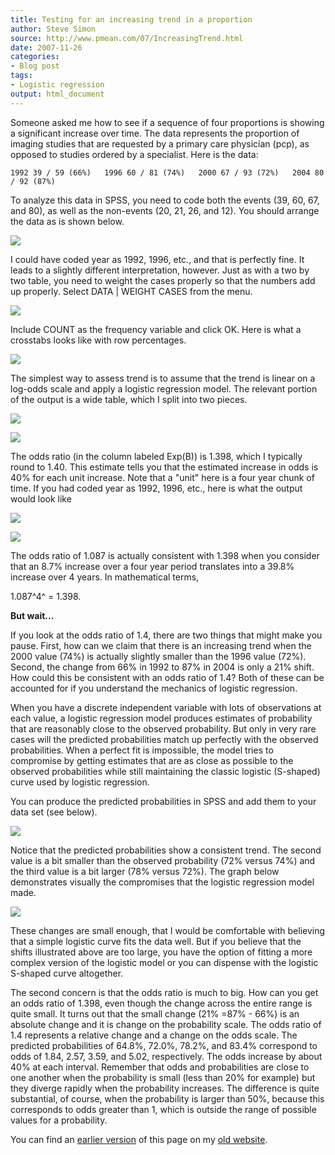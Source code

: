 ```yaml
---
title: Testing for an increasing trend in a proportion
author: Steve Simon
source: http://www.pmean.com/07/IncreasingTrend.html
date: 2007-11-26
categories:
- Blog post
tags:
- Logistic regression
output: html_document
---
```

Someone asked me how to see if a sequence of four proportions is showing
a significant increase over time. The data represents the proportion of
imaging studies that are requested by a primary care physician (pcp), as
opposed to studies ordered by a specialist. Here is the data:

`1992 39 / 59 (66%)   1996 60 / 81 (74%)   2000 67 / 93 (72%)   2004 80 / 92 (87%)`

To analyze this data in SPSS, you need to code both the events (39, 60,
67, and 80), as well as the non-events (20, 21, 26, and 12). You should
arrange the data as is shown below.

![](http://www.pmean.com/new-images/07/IncreasingTrend01.gif)

I could have coded year as 1992, 1996, etc., and that is perfectly fine.
It leads to a slightly different interpretation, however. Just as with a
two by two table, you need to weight the cases properly so that the
numbers add up properly. Select DATA | WEIGHT CASES from the menu.

![](http://www.pmean.com/new-images/07/IncreasingTrend02.gif)

Include COUNT as the frequency variable and click OK. Here is what a
crosstabs looks like with row percentages.

![](http://www.pmean.com/new-images/07/IncreasingTrend03.gif)

The simplest way to assess trend is to assume that the trend is linear
on a log-odds scale and apply a logistic regression model. The relevant
portion of the output is a wide table, which I split into two pieces.

![](http://www.pmean.com/new-images/07/IncreasingTrend04.gif)

![](http://www.pmean.com/new-images/07/IncreasingTrend05.gif)

The odds ratio (in the column labeled Exp(B)) is 1.398, which I
typically round to 1.40. This estimate tells you that the estimated
increase in odds is 40% for each unit increase. Note that a "unit"
here is a four year chunk of time. If you had coded year as 1992, 1996,
etc., here is what the output would look like

![](http://www.pmean.com/new-images/07/IncreasingTrend06.gif)

![](http://www.pmean.com/new-images/07/IncreasingTrend07.gif)

The odds ratio of 1.087 is actually consistent with 1.398 when you
consider that an 8.7% increase over a four year period translates into a
39.8% increase over 4 years. In mathematical terms,

1.087^4^ = 1.398.

**But wait...**

If you look at the odds ratio of 1.4, there are two things that might
make you pause. First, how can we claim that there is an increasing
trend when the 2000 value (74%) is actually slightly smaller than the
1996 value (72%). Second, the change from 66% in 1992 to 87% in 2004 is
only a 21% shift. How could this be consistent with an odds ratio of
1.4?   Both of these can be accounted for if you understand the mechanics
of logistic regression.

When you have a discrete independent variable with lots of observations
at each value, a logistic regression model produces estimates of
probability that are reasonably close to the observed probability. But
only in very rare cases will the predicted probabilities match up
perfectly with the observed probabilities. When a perfect fit is
impossible, the model tries to compromise by getting estimates that are
as close as possible to the observed probabilities while still
maintaining the classic logistic (S-shaped) curve used by logistic
regression.

You can produce the predicted probabilities in SPSS and add them to your
data set (see below).

![](http://www.pmean.com/new-images/07/IncreasingTrend08.gif)

Notice that the predicted probabilities show a consistent trend. The
second value is a bit smaller than the observed probability (72% versus
74%) and the third value is a bit larger (78% versus 72%). The graph
below demonstrates visually the compromises that the logistic regression
model made.

![](http://www.pmean.com/new-images/07/IncreasingTrend09.gif)

These changes are small enough, that I would be comfortable with
believing that a simple logistic curve fits the data well. But if you
believe that the shifts illustrated above are too large, you have the
option of fitting a more complex version of the logistic model or you
can dispense with the logistic S-shaped curve altogether.

The second concern is that the odds ratio is much to big. How can you
get an odds ratio of 1.398, even though the change across the entire
range is quite small. It turns out that the small change (21% =87% -
66%) is an absolute change and it is change on the probability scale.
The odds ratio of 1.4 represents a relative change and a change on the
odds scale. The predicted probabilities of 64.8%, 72.0%, 78.2%, and
83.4% correspond to odds of 1.84, 2.57, 3.59, and 5.02, respectively.
The odds increase by about 40% at each interval. Remember that odds and
probabilities are close to one another when the probability is small
(less than 20% for example) but they diverge rapidly when the
probability increases. The difference is quite substantial, of course,
when the probability is larger than 50%, because this corresponds to
odds greater than 1, which is outside the range of possible values for a
probability.

You can find an [earlier version][sim1] of this page on my [old website][sim2].

[sim1]: http://www.pmean.com/07/IncreasingTrend.html
[sim2]: http://www.pmean.com

